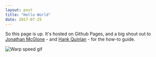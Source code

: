 ```yaml
---
layout: post
title: "Hello World"
date: 2017-07-25
---
```


So this page is up. It's hosted on Github Pages, and a big shout out to [Jonathan McGlone](http://jmcglone.com/guides/github-pages/) - and [Hank Quinlan](https://github.com/hankquinlan/hankquinlan.github.io) - for the how-to guide.

![Warp speed gif](../../../../assets/warpspeed.gif "Full speed ahead")
